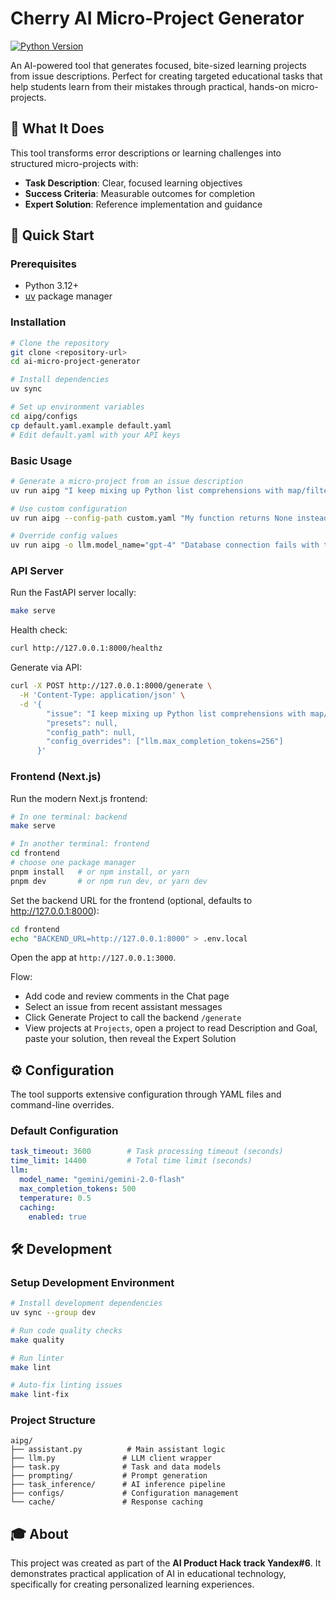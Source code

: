 # Cherry AI Micro-Project Generator

[![Python Version](https://img.shields.io/badge/python-3.12+-blue.svg)](https://python.org)

An AI-powered tool that generates focused, bite-sized learning projects from issue descriptions. Perfect for creating targeted educational tasks that help students learn from their mistakes through practical, hands-on micro-projects.

## 🎯 What It Does

This tool transforms error descriptions or learning challenges into structured micro-projects with:

- **Task Description**: Clear, focused learning objectives
- **Success Criteria**: Measurable outcomes for completion
- **Expert Solution**: Reference implementation and guidance

## 🚀 Quick Start

### Prerequisites

- Python 3.12+
- [uv](https://github.com/astral-sh/uv) package manager

### Installation

```bash
# Clone the repository
git clone <repository-url>
cd ai-micro-project-generator

# Install dependencies
uv sync

# Set up environment variables
cd aipg/configs
cp default.yaml.example default.yaml
# Edit default.yaml with your API keys
```

### Basic Usage

```bash
# Generate a micro-project from an issue description
uv run aipg "I keep mixing up Python list comprehensions with map/filter"

# Use custom configuration
uv run aipg --config-path custom.yaml "My function returns None instead of expected value"

# Override config values
uv run aipg -o llm.model_name="gpt-4" "Database connection fails with timeout"
```

### API Server

Run the FastAPI server locally:

```bash
make serve
```

Health check:

```bash
curl http://127.0.0.1:8000/healthz
```

Generate via API:

```bash
curl -X POST http://127.0.0.1:8000/generate \
  -H 'Content-Type: application/json' \
  -d '{
        "issue": "I keep mixing up Python list comprehensions with map/filter",
        "presets": null,
        "config_path": null,
        "config_overrides": ["llm.max_completion_tokens=256"]
      }'
```

### Frontend (Next.js)

Run the modern Next.js frontend:

```bash
# In one terminal: backend
make serve

# In another terminal: frontend
cd frontend
# choose one package manager
pnpm install   # or npm install, or yarn
pnpm dev       # or npm run dev, or yarn dev
```

Set the backend URL for the frontend (optional, defaults to http://127.0.0.1:8000):

```bash
cd frontend
echo "BACKEND_URL=http://127.0.0.1:8000" > .env.local
```

Open the app at `http://127.0.0.1:3000`.

Flow:
- Add code and review comments in the Chat page
- Select an issue from recent assistant messages
- Click Generate Project to call the backend `/generate`
- View projects at `Projects`, open a project to read Description and Goal, paste your solution, then reveal the Expert Solution

## ⚙️ Configuration

The tool supports extensive configuration through YAML files and command-line overrides.

### Default Configuration

```yaml
task_timeout: 3600        # Task processing timeout (seconds)
time_limit: 14400         # Total time limit (seconds)
llm:
  model_name: "gemini/gemini-2.0-flash"
  max_completion_tokens: 500
  temperature: 0.5
  caching:
    enabled: true
```

## 🛠️ Development

### Setup Development Environment

```bash
# Install development dependencies
uv sync --group dev

# Run code quality checks
make quality

# Run linter
make lint

# Auto-fix linting issues
make lint-fix
```

### Project Structure

```
aipg/
├── assistant.py          # Main assistant logic
├── llm.py               # LLM client wrapper
├── task.py              # Task and data models
├── prompting/           # Prompt generation
├── task_inference/      # AI inference pipeline
├── configs/             # Configuration management
└── cache/               # Response caching
```

## 🎓 About

This project was created as part of the **AI Product Hack track Yandex#6**. It demonstrates practical application of AI in educational technology, specifically for creating personalized learning experiences.
